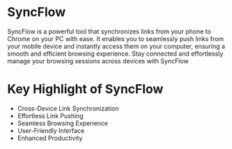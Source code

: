 # SyncFlow

SyncFlow is a powerful tool that synchronizes links from your phone to Chrome on your PC with ease. It enables you to seamlessly push links from your mobile device and instantly access them on your computer, ensuring a smooth and efficient browsing experience. Stay connected and effortlessly manage your browsing sessions across devices with SyncFlow

# Key Highlight of SyncFlow

- Cross-Device Link Synchronization
- Effortless Link Pushing
- Seamless Browsing Experience
- User-Friendly Interface
- Enhanced Productivity